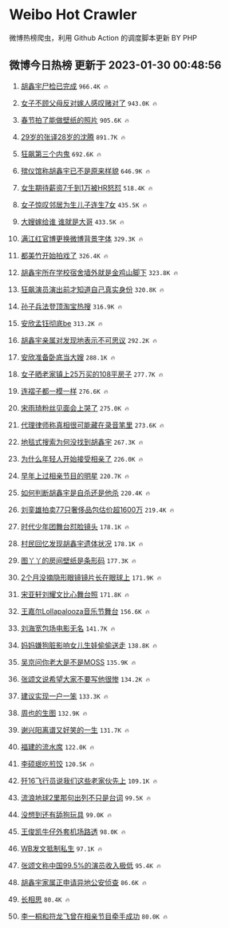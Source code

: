 # Weibo Hot Crawler 



微博热榜爬虫，利用 Github Action 的调度脚本更新 BY PHP 


## 微博今日热榜 更新于 2023-01-30 00:48:56 
1. [胡鑫宇尸检已完成](https://s.weibo.com/weibo?q=%23%E8%83%A1%E9%91%AB%E5%AE%87%E5%B0%B8%E6%A3%80%E5%B7%B2%E5%AE%8C%E6%88%90%23&t=31&band_rank=1&Refer=top) `966.4K 🔥` 

1. [女子不顾父母反对嫁人感叹赌对了](https://s.weibo.com/weibo?q=%23%E5%A5%B3%E5%AD%90%E4%B8%8D%E9%A1%BE%E7%88%B6%E6%AF%8D%E5%8F%8D%E5%AF%B9%E5%AB%81%E4%BA%BA%E6%84%9F%E5%8F%B9%E8%B5%8C%E5%AF%B9%E4%BA%86%23&t=31&band_rank=2&Refer=top) `943.0K 🔥` 

1. [春节拍了能做壁纸的照片](https://s.weibo.com/weibo?q=%23%E6%98%A5%E8%8A%82%E6%8B%8D%E4%BA%86%E8%83%BD%E5%81%9A%E5%A3%81%E7%BA%B8%E7%9A%84%E7%85%A7%E7%89%87%23&t=31&band_rank=3&Refer=top) `905.6K 🔥` 

1. [29岁的张译28岁的沈腾](https://s.weibo.com/weibo?q=%2329%E5%B2%81%E7%9A%84%E5%BC%A0%E8%AF%9128%E5%B2%81%E7%9A%84%E6%B2%88%E8%85%BE%23&t=31&band_rank=4&Refer=top) `891.7K 🔥` 

1. [狂飙第三个内鬼](https://s.weibo.com/weibo?q=%E7%8B%82%E9%A3%99%E7%AC%AC%E4%B8%89%E4%B8%AA%E5%86%85%E9%AC%BC&t=31&band_rank=5&Refer=top) `692.6K 🔥` 

1. [殡仪馆称胡鑫宇已不是原来样貌](https://s.weibo.com/weibo?q=%23%E6%AE%A1%E4%BB%AA%E9%A6%86%E7%A7%B0%E8%83%A1%E9%91%AB%E5%AE%87%E5%B7%B2%E4%B8%8D%E6%98%AF%E5%8E%9F%E6%9D%A5%E6%A0%B7%E8%B2%8C%23&t=31&band_rank=6&Refer=top) `646.9K 🔥` 

1. [女生期待薪资7千到1万被HR怒怼](https://s.weibo.com/weibo?q=%23%E5%A5%B3%E7%94%9F%E6%9C%9F%E5%BE%85%E8%96%AA%E8%B5%847%E5%8D%83%E5%88%B01%E4%B8%87%E8%A2%ABHR%E6%80%92%E6%80%BC%23&t=31&band_rank=7&Refer=top) `518.4K 🔥` 

1. [女子惊叹邻居为生儿子连生7女](https://s.weibo.com/weibo?q=%23%E5%A5%B3%E5%AD%90%E6%83%8A%E5%8F%B9%E9%82%BB%E5%B1%85%E4%B8%BA%E7%94%9F%E5%84%BF%E5%AD%90%E8%BF%9E%E7%94%9F7%E5%A5%B3%23&t=31&band_rank=8&Refer=top) `435.5K 🔥` 

1. [大嫂嫁给谁 谁就是大哥](https://s.weibo.com/weibo?q=%E5%A4%A7%E5%AB%82%E5%AB%81%E7%BB%99%E8%B0%81%20%E8%B0%81%E5%B0%B1%E6%98%AF%E5%A4%A7%E5%93%A5&t=31&band_rank=9&Refer=top) `433.5K 🔥` 

1. [满江红官博更换微博背景字体](https://s.weibo.com/weibo?q=%23%E6%BB%A1%E6%B1%9F%E7%BA%A2%E5%AE%98%E5%8D%9A%E6%9B%B4%E6%8D%A2%E5%BE%AE%E5%8D%9A%E8%83%8C%E6%99%AF%E5%AD%97%E4%BD%93%23&t=31&band_rank=10&Refer=top) `329.3K 🔥` 

1. [都美竹开始拍戏了](https://s.weibo.com/weibo?q=%23%E9%83%BD%E7%BE%8E%E7%AB%B9%E5%BC%80%E5%A7%8B%E6%8B%8D%E6%88%8F%E4%BA%86%23&t=31&band_rank=11&Refer=top) `326.4K 🔥` 

1. [胡鑫宇所在学校宿舍墙外就是金鸡山脚下](https://s.weibo.com/weibo?q=%23%E8%83%A1%E9%91%AB%E5%AE%87%E6%89%80%E5%9C%A8%E5%AD%A6%E6%A0%A1%E5%AE%BF%E8%88%8D%E5%A2%99%E5%A4%96%E5%B0%B1%E6%98%AF%E9%87%91%E9%B8%A1%E5%B1%B1%E8%84%9A%E4%B8%8B%23&t=31&band_rank=12&Refer=top) `323.8K 🔥` 

1. [狂飙演员演出前才知道自己真实身份](https://s.weibo.com/weibo?q=%23%E7%8B%82%E9%A3%99%E6%BC%94%E5%91%98%E6%BC%94%E5%87%BA%E5%89%8D%E6%89%8D%E7%9F%A5%E9%81%93%E8%87%AA%E5%B7%B1%E7%9C%9F%E5%AE%9E%E8%BA%AB%E4%BB%BD%23&t=31&band_rank=13&Refer=top) `320.8K 🔥` 

1. [孙子兵法登顶淘宝热搜](https://s.weibo.com/weibo?q=%23%E5%AD%99%E5%AD%90%E5%85%B5%E6%B3%95%E7%99%BB%E9%A1%B6%E6%B7%98%E5%AE%9D%E7%83%AD%E6%90%9C%23&t=31&band_rank=14&Refer=top) `316.9K 🔥` 

1. [安欣孟钰彻底be](https://s.weibo.com/weibo?q=%23%E5%AE%89%E6%AC%A3%E5%AD%9F%E9%92%B0%E5%BD%BB%E5%BA%95be%23&t=31&band_rank=15&Refer=top) `313.2K 🔥` 

1. [胡鑫宇亲属对发现地表示不可思议](https://s.weibo.com/weibo?q=%23%E8%83%A1%E9%91%AB%E5%AE%87%E4%BA%B2%E5%B1%9E%E5%AF%B9%E5%8F%91%E7%8E%B0%E5%9C%B0%E8%A1%A8%E7%A4%BA%E4%B8%8D%E5%8F%AF%E6%80%9D%E8%AE%AE%23&t=31&band_rank=16&Refer=top) `292.2K 🔥` 

1. [安欣准备卧底当大嫂](https://s.weibo.com/weibo?q=%23%E5%AE%89%E6%AC%A3%E5%87%86%E5%A4%87%E5%8D%A7%E5%BA%95%E5%BD%93%E5%A4%A7%E5%AB%82%23&t=31&band_rank=17&Refer=top) `288.1K 🔥` 

1. [女子晒老家镇上25万买的108平房子](https://s.weibo.com/weibo?q=%23%E5%A5%B3%E5%AD%90%E6%99%92%E8%80%81%E5%AE%B6%E9%95%87%E4%B8%8A25%E4%B8%87%E4%B9%B0%E7%9A%84108%E5%B9%B3%E6%88%BF%E5%AD%90%23&t=31&band_rank=18&Refer=top) `277.7K 🔥` 

1. [连褶子都一模一样](https://s.weibo.com/weibo?q=%23%E8%BF%9E%E8%A4%B6%E5%AD%90%E9%83%BD%E4%B8%80%E6%A8%A1%E4%B8%80%E6%A0%B7%23&t=31&band_rank=19&Refer=top) `276.6K 🔥` 

1. [宋雨琦粉丝见面会上哭了](https://s.weibo.com/weibo?q=%23%E5%AE%8B%E9%9B%A8%E7%90%A6%E7%B2%89%E4%B8%9D%E8%A7%81%E9%9D%A2%E4%BC%9A%E4%B8%8A%E5%93%AD%E4%BA%86%23&t=31&band_rank=20&Refer=top) `275.0K 🔥` 

1. [代理律师称真相很可能藏在录音笔里](https://s.weibo.com/weibo?q=%23%E4%BB%A3%E7%90%86%E5%BE%8B%E5%B8%88%E7%A7%B0%E7%9C%9F%E7%9B%B8%E5%BE%88%E5%8F%AF%E8%83%BD%E8%97%8F%E5%9C%A8%E5%BD%95%E9%9F%B3%E7%AC%94%E9%87%8C%23&t=31&band_rank=21&Refer=top) `273.6K 🔥` 

1. [地毯式搜索为何没找到胡鑫宇](https://s.weibo.com/weibo?q=%23%E5%9C%B0%E6%AF%AF%E5%BC%8F%E6%90%9C%E7%B4%A2%E4%B8%BA%E4%BD%95%E6%B2%A1%E6%89%BE%E5%88%B0%E8%83%A1%E9%91%AB%E5%AE%87%23&t=31&band_rank=22&Refer=top) `267.3K 🔥` 

1. [为什么年轻人开始接受相亲了](https://s.weibo.com/weibo?q=%23%E4%B8%BA%E4%BB%80%E4%B9%88%E5%B9%B4%E8%BD%BB%E4%BA%BA%E5%BC%80%E5%A7%8B%E6%8E%A5%E5%8F%97%E7%9B%B8%E4%BA%B2%E4%BA%86%23&t=31&band_rank=23&Refer=top) `226.0K 🔥` 

1. [早年上过相亲节目的明星](https://s.weibo.com/weibo?q=%23%E6%97%A9%E5%B9%B4%E4%B8%8A%E8%BF%87%E7%9B%B8%E4%BA%B2%E8%8A%82%E7%9B%AE%E7%9A%84%E6%98%8E%E6%98%9F%23&t=31&band_rank=24&Refer=top) `220.7K 🔥` 

1. [如何判断胡鑫宇是自杀还是他杀](https://s.weibo.com/weibo?q=%23%E5%A6%82%E4%BD%95%E5%88%A4%E6%96%AD%E8%83%A1%E9%91%AB%E5%AE%87%E6%98%AF%E8%87%AA%E6%9D%80%E8%BF%98%E6%98%AF%E4%BB%96%E6%9D%80%23&t=31&band_rank=25&Refer=top) `220.4K 🔥` 

1. [刘銮雄拍卖77只奢侈品包估价超1600万](https://s.weibo.com/weibo?q=%23%E5%88%98%E9%8A%AE%E9%9B%84%E6%8B%8D%E5%8D%9677%E5%8F%AA%E5%A5%A2%E4%BE%88%E5%93%81%E5%8C%85%E4%BC%B0%E4%BB%B7%E8%B6%851600%E4%B8%87%23&t=31&band_rank=26&Refer=top) `219.4K 🔥` 

1. [时代少年团舞台怼脸镜头](https://s.weibo.com/weibo?q=%23%E6%97%B6%E4%BB%A3%E5%B0%91%E5%B9%B4%E5%9B%A2%E8%88%9E%E5%8F%B0%E6%80%BC%E8%84%B8%E9%95%9C%E5%A4%B4%23&t=31&band_rank=27&Refer=top) `178.1K 🔥` 

1. [村民回忆发现胡鑫宇遗体状况](https://s.weibo.com/weibo?q=%23%E6%9D%91%E6%B0%91%E5%9B%9E%E5%BF%86%E5%8F%91%E7%8E%B0%E8%83%A1%E9%91%AB%E5%AE%87%E9%81%97%E4%BD%93%E7%8A%B6%E5%86%B5%23&t=31&band_rank=28&Refer=top) `178.1K 🔥` 

1. [图丫丫的房间壁纸是条形码](https://s.weibo.com/weibo?q=%23%E5%9B%BE%E4%B8%AB%E4%B8%AB%E7%9A%84%E6%88%BF%E9%97%B4%E5%A3%81%E7%BA%B8%E6%98%AF%E6%9D%A1%E5%BD%A2%E7%A0%81%23&t=31&band_rank=29&Refer=top) `177.3K 🔥` 

1. [2个月没摘隐形眼镜镜片长在眼球上](https://s.weibo.com/weibo?q=%232%E4%B8%AA%E6%9C%88%E6%B2%A1%E6%91%98%E9%9A%90%E5%BD%A2%E7%9C%BC%E9%95%9C%E9%95%9C%E7%89%87%E9%95%BF%E5%9C%A8%E7%9C%BC%E7%90%83%E4%B8%8A%23&t=31&band_rank=30&Refer=top) `171.9K 🔥` 

1. [宋亚轩刘耀文比心舞台照](https://s.weibo.com/weibo?q=%23%E5%AE%8B%E4%BA%9A%E8%BD%A9%E5%88%98%E8%80%80%E6%96%87%E6%AF%94%E5%BF%83%E8%88%9E%E5%8F%B0%E7%85%A7%23&t=31&band_rank=31&Refer=top) `171.8K 🔥` 

1. [王嘉尔Lollapalooza音乐节舞台](https://s.weibo.com/weibo?q=%23%E7%8E%8B%E5%98%89%E5%B0%94Lollapalooza%E9%9F%B3%E4%B9%90%E8%8A%82%E8%88%9E%E5%8F%B0%23&t=31&band_rank=32&Refer=top) `156.6K 🔥` 

1. [刘海宽包场电影无名](https://s.weibo.com/weibo?q=%23%E5%88%98%E6%B5%B7%E5%AE%BD%E5%8C%85%E5%9C%BA%E7%94%B5%E5%BD%B1%E6%97%A0%E5%90%8D%23&t=31&band_rank=33&Refer=top) `141.7K 🔥` 

1. [妈妈嫌狗脏影响女儿生娃偷偷送走](https://s.weibo.com/weibo?q=%23%E5%A6%88%E5%A6%88%E5%AB%8C%E7%8B%97%E8%84%8F%E5%BD%B1%E5%93%8D%E5%A5%B3%E5%84%BF%E7%94%9F%E5%A8%83%E5%81%B7%E5%81%B7%E9%80%81%E8%B5%B0%23&t=31&band_rank=34&Refer=top) `138.8K 🔥` 

1. [吴京问你老大是不是MOSS](https://s.weibo.com/weibo?q=%23%E5%90%B4%E4%BA%AC%E9%97%AE%E4%BD%A0%E8%80%81%E5%A4%A7%E6%98%AF%E4%B8%8D%E6%98%AFMOSS%23&t=31&band_rank=35&Refer=top) `135.9K 🔥` 

1. [张颂文说希望大家不要写他很惨](https://s.weibo.com/weibo?q=%23%E5%BC%A0%E9%A2%82%E6%96%87%E8%AF%B4%E5%B8%8C%E6%9C%9B%E5%A4%A7%E5%AE%B6%E4%B8%8D%E8%A6%81%E5%86%99%E4%BB%96%E5%BE%88%E6%83%A8%23&t=31&band_rank=36&Refer=top) `134.2K 🔥` 

1. [建议实现一户一笨](https://s.weibo.com/weibo?q=%23%E5%BB%BA%E8%AE%AE%E5%AE%9E%E7%8E%B0%E4%B8%80%E6%88%B7%E4%B8%80%E7%AC%A8%23&t=31&band_rank=37&Refer=top) `133.3K 🔥` 

1. [周也的生图](https://s.weibo.com/weibo?q=%23%E5%91%A8%E4%B9%9F%E7%9A%84%E7%94%9F%E5%9B%BE%23&t=31&band_rank=38&Refer=top) `132.9K 🔥` 

1. [谢兴阳离谱又好笑的一生](https://s.weibo.com/weibo?q=%23%E8%B0%A2%E5%85%B4%E9%98%B3%E7%A6%BB%E8%B0%B1%E5%8F%88%E5%A5%BD%E7%AC%91%E7%9A%84%E4%B8%80%E7%94%9F%23&t=31&band_rank=39&Refer=top) `131.7K 🔥` 

1. [福建的流水席](https://s.weibo.com/weibo?q=%E7%A6%8F%E5%BB%BA%E7%9A%84%E6%B5%81%E6%B0%B4%E5%B8%AD&t=31&band_rank=40&Refer=top) `122.0K 🔥` 

1. [李硕珉吃煎饺](https://s.weibo.com/weibo?q=%23%E6%9D%8E%E7%A1%95%E7%8F%89%E5%90%83%E7%85%8E%E9%A5%BA%23&t=31&band_rank=41&Refer=top) `120.5K 🔥` 

1. [歼16飞行员说我们这些老家伙先上](https://s.weibo.com/weibo?q=%23%E6%AD%BC16%E9%A3%9E%E8%A1%8C%E5%91%98%E8%AF%B4%E6%88%91%E4%BB%AC%E8%BF%99%E4%BA%9B%E8%80%81%E5%AE%B6%E4%BC%99%E5%85%88%E4%B8%8A%23&t=31&band_rank=42&Refer=top) `109.1K 🔥` 

1. [流浪地球2里那句出列不只是台词](https://s.weibo.com/weibo?q=%23%E6%B5%81%E6%B5%AA%E5%9C%B0%E7%90%832%E9%87%8C%E9%82%A3%E5%8F%A5%E5%87%BA%E5%88%97%E4%B8%8D%E5%8F%AA%E6%98%AF%E5%8F%B0%E8%AF%8D%23&t=31&band_rank=43&Refer=top) `99.5K 🔥` 

1. [没想到还有舔狗玩具](https://s.weibo.com/weibo?q=%23%E6%B2%A1%E6%83%B3%E5%88%B0%E8%BF%98%E6%9C%89%E8%88%94%E7%8B%97%E7%8E%A9%E5%85%B7%23&t=31&band_rank=44&Refer=top) `99.0K 🔥` 

1. [王俊凯牛仔外套机场路透](https://s.weibo.com/weibo?q=%23%E7%8E%8B%E4%BF%8A%E5%87%AF%E7%89%9B%E4%BB%94%E5%A4%96%E5%A5%97%E6%9C%BA%E5%9C%BA%E8%B7%AF%E9%80%8F%23&t=31&band_rank=45&Refer=top) `98.0K 🔥` 

1. [WB发文抵制私生](https://s.weibo.com/weibo?q=%23WB%E5%8F%91%E6%96%87%E6%8A%B5%E5%88%B6%E7%A7%81%E7%94%9F%23&t=31&band_rank=46&Refer=top) `97.1K 🔥` 

1. [张颂文称中国99.5%的演员收入极低](https://s.weibo.com/weibo?q=%23%E5%BC%A0%E9%A2%82%E6%96%87%E7%A7%B0%E4%B8%AD%E5%9B%BD99.5%25%E7%9A%84%E6%BC%94%E5%91%98%E6%94%B6%E5%85%A5%E6%9E%81%E4%BD%8E%23&t=31&band_rank=47&Refer=top) `95.4K 🔥` 

1. [胡鑫宇家属正申请异地公安侦查](https://s.weibo.com/weibo?q=%23%E8%83%A1%E9%91%AB%E5%AE%87%E5%AE%B6%E5%B1%9E%E6%AD%A3%E7%94%B3%E8%AF%B7%E5%BC%82%E5%9C%B0%E5%85%AC%E5%AE%89%E4%BE%A6%E6%9F%A5%23&t=31&band_rank=48&Refer=top) `86.6K 🔥` 

1. [长相思](https://s.weibo.com/weibo?q=%E9%95%BF%E7%9B%B8%E6%80%9D&t=31&band_rank=49&Refer=top) `80.4K 🔥` 

1. [李一桐和符龙飞曾在相亲节目牵手成功](https://s.weibo.com/weibo?q=%23%E6%9D%8E%E4%B8%80%E6%A1%90%E5%92%8C%E7%AC%A6%E9%BE%99%E9%A3%9E%E6%9B%BE%E5%9C%A8%E7%9B%B8%E4%BA%B2%E8%8A%82%E7%9B%AE%E7%89%B5%E6%89%8B%E6%88%90%E5%8A%9F%23&t=31&band_rank=50&Refer=top) `80.0K 🔥` 

